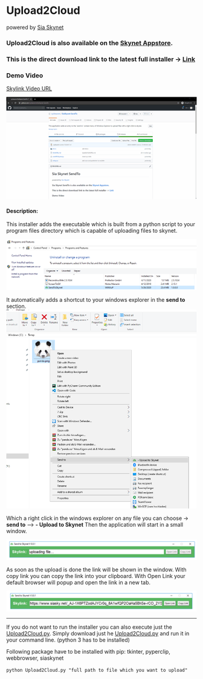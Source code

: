 # Upload2Cloud
powered by [Sia Skynet](https://www.siasky.net)

### **Upload2Cloud** is also available on the [Skynet Appstore](https://skynethub.io/_B3VrECGOHPEAFknVQwj_vWsyaX_8iIRuB_TL09cuj9uZQ/index.html#/apps/utilities).

### This is the direct download link to the latest full installer -> [Link](https://siasky.net/AADa31p1ilCVKZmf6JDq2c_41h8V0KeQ-WR-NfzAspK52A)

### Demo Video
[Skylink Video URL](https://siasky.net/fAQPMle28jWX6fTY35oL6pzd-3WqONSJY5O5I83ENUjWgw)

![Gif of Demo Video](https://github.com/cycleworm/SiaSkynet-SendTo/blob/master/docu/SiaSkynetSendTo.gif)

#### Description:
This installer adds the executable which is built from a python script to your program files directory which is capable of uploading files to skynet.

![Image of Installed Software](https://github.com/cycleworm/SiaSkynet-SendTo/blob/master/docu/installed_programs.png)

It automatically adds a shortcut to your windows explorer in the **send to** section.
![Image of Shortcut Entry](https://github.com/cycleworm/SiaSkynet-SendTo/blob/master/docu/sendTo_shortcut.png)

Which a right click in the windows explorer on any file you can choose -> **send to** --> **- Upload to Skynet** 
Then the application will start in a small window. 

![Image of Shortcut Entry](https://github.com/cycleworm/SiaSkynet-SendTo/blob/master/docu/app_start.png)

As soon as the upload is done the link will be shown in the window. With copy link you can copy the link into your clipboard.
With Open Link your default browser will popup and open the link in a new tab.

![Image of Shortcut Entry](https://github.com/cycleworm/SiaSkynet-SendTo/blob/master/docu/app_finished.png)

------------------------------------------

If you do not want to run the installer you can also execute just the [Upload2Cloud.py](https://github.com/cycleworm/Upload2Cloud/blob/master/Upload2Cloud.py). Simply download just he [Upload2Cloud.py](https://github.com/cycleworm/Upload2Cloud/blob/master/Upload2Cloud.py) and run it in your command line. (python 3 has to be installed)

Following package have to be installed with pip: tkinter, pyperclip, webbrowser, siaskynet

`python Upload2Cloud.py "full path to file which you want to upload"`
